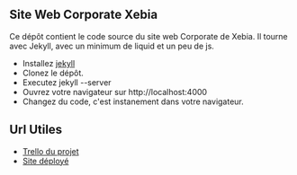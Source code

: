 Site Web Corporate Xebia
----------
Ce dépôt contient le code source du site web Corporate de Xebia.
Il tourne avec Jekyll, avec un minimum de liquid et un peu de js.

* Installez [jekyll](https://github.com/mojombo/jekyll/wiki/install)
* Clonez le dépôt.
* Executez jekyll --server
* Ouvrez votre navigateur sur http://localhost:4000
* Changez du code, c'est instanement dans votre navigateur.

Url Utiles
----------
* [Trello du projet](https://trello.com/board/corporate-web-site-2012/4fe319d537985068397de16d)
* [Site déployé](http://xebia-france.github.com/xebia-website/)
